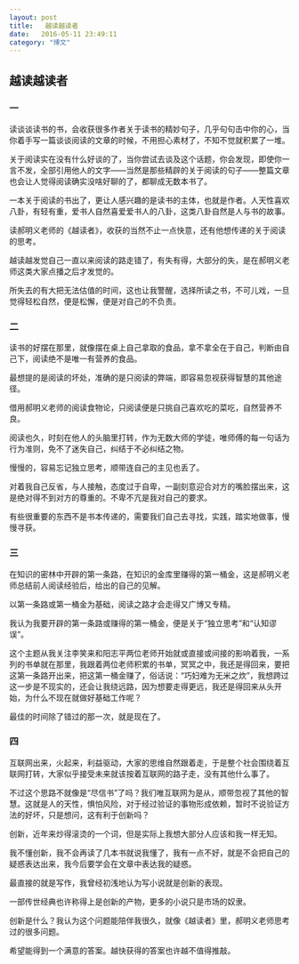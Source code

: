 ```yaml
---
layout: post
title:   越读越读者
date:   2016-05-11 23:49:11
category: "博文"
---
```

## 越读越读者

### 一
读谈谈读书的书，会收获很多作者关于读书的精妙句子，几乎句句击中你的心，当你着手写一篇谈谈阅读的文章的时候，不用担心素材了，不知不觉就积累了一堆。

关于阅读实在没有什么好谈的了，当你尝试去谈及这个话题，你会发现，即使你一言不发，全部引用他人的文字——当然是那些精辟的关于阅读的句子——整篇文章也会让人觉得阅读确实没啥好聊的了，都聊成无数本书了。

一本关于阅读的书出了，更让人感兴趣的是读书的主体，也就是作者。人天性喜欢八卦，有轻有重，爱书人自然喜爱爱书人的八卦，这类八卦自然是人与书的故事。

读郝明义老师的《越读者》，收获的当然不止一点快意，还有他想传递的关于阅读的思考。

越读越发觉自己一直以来阅读的路走错了，有失有得，大部分的失，是在郝明义老师这类大家点播之后才发觉的。

所失去的有大把无法估值的时间，这也让我警醒，选择所读之书，不可儿戏，一旦觉得轻松自然，便是松懈，便是对自己的不负责。

### 二

读书的好摆在那里，就像摆在桌上自己拿取的食品，拿不拿全在于自己，判断由自己下，阅读绝不是唯一有营养的食品。

最想提的是阅读的坏处，准确的是只阅读的弊端，即容易忽视获得智慧的其他途径。

借用郝明义老师的阅读食物论，只阅读便是只挑自己喜欢吃的菜吃，自然营养不良。

阅读也久，时刻在他人的头脑里打转，作为无数大师的学徒，唯师傅的每一句话为行为准则，免不了迷失自己，纠结于不必纠结之物。

慢慢的，容易忘记独立思考，顺带连自己的主见也丢了。

对着我自己反省，与人接触，态度过于自卑，一副刻意迎合对方的嘴脸摆出来，这是绝对得不到对方的尊重的。不卑不亢是我对自己的要求。

有些很重要的东西不是书本传递的，需要我们自己去寻找，实践，踏实地做事，慢慢寻获。

### 三 

在知识的密林中开辟的第一条路，在知识的金库里赚得的第一桶金，这是郝明义老师总结前人阅读经验后，给出的自己的见解。

以第一条路或第一桶金为基础，阅读之路才会走得又广博又专精。

我认为我要开辟的第一条路或赚得的第一桶金，便是关于“独立思考”和“认知谬误”。

这个主题从我关注李笑来和阳志平两位老师开始就或直接或间接的影响着我，一系列的书单就在那里，我跟着两位老师积累的书单，冥冥之中，我还是得回来，要把这第一条路开出来，把这第一桶金赚了，俗话说：“巧妇难为无米之炊”，我想跨过这一步是不现实的，还会让我绕远路，因为想要走得更远，我还是得回来从头开始，为什么不现在就做好基础工作呢？

最佳的时间除了错过的那一次，就是现在了。

### 四

互联网出来，火起来，利益驱动，大家的思维自然跟着走，于是整个社会围绕着互联网打转，大家似乎接受未来就该按着互联网的路子走，没有其他什么事了。

不过这个思路不就像是“尽信书”了吗？我们唯互联网为是从，顺带忽视了其他的智慧。这就是人的天性，惧怕风险，对于经过验证的事物形成依赖，暂时不说验证方法的好坏，只是想问，这有利于创新吗？

创新，近年来炒得滚烫的一个词，但是实际上我想大部分人应该和我一样无知。

我不懂创新，我不会再读了几本书就说我懂了，我有一点不好，就是不会把自己的疑惑表达出来，我今后要学会在文章中表达我的疑惑。

最直接的就是写作，我曾经初浅地认为写小说就是创新的表现。

一部传世经典也许称得上是创新的产物，更多的小说只是市场的奴隶。

创新是什么？我认为这个问题能陪伴我很久，就像《越读者》里，郝明义老师思考过的很多问题。

希望能得到一个满意的答案。越快获得的答案也许越不值得推敲。

